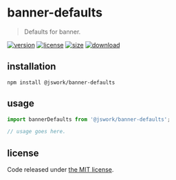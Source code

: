 # banner-defaults
> Defaults for banner.

[![version][version-image]][version-url]
[![license][license-image]][license-url]
[![size][size-image]][size-url]
[![download][download-image]][download-url]

## installation
```shell
npm install @jswork/banner-defaults
```

## usage
```js
import bannerDefaults from '@jswork/banner-defaults';

// usage goes here.
```

## license
Code released under [the MIT license](https://github.com/afeiship/banner-defaults/blob/master/LICENSE.txt).

[version-image]: https://img.shields.io/npm/v/@jswork/banner-defaults
[version-url]: https://npmjs.org/package/@jswork/banner-defaults

[license-image]: https://img.shields.io/npm/l/@jswork/banner-defaults
[license-url]: https://github.com/afeiship/banner-defaults/blob/master/LICENSE.txt

[size-image]: https://img.shields.io/bundlephobia/minzip/@jswork/banner-defaults
[size-url]: https://github.com/afeiship/banner-defaults/blob/master/dist/banner-defaults.min.js

[download-image]: https://img.shields.io/npm/dm/@jswork/banner-defaults
[download-url]: https://www.npmjs.com/package/@jswork/banner-defaults
